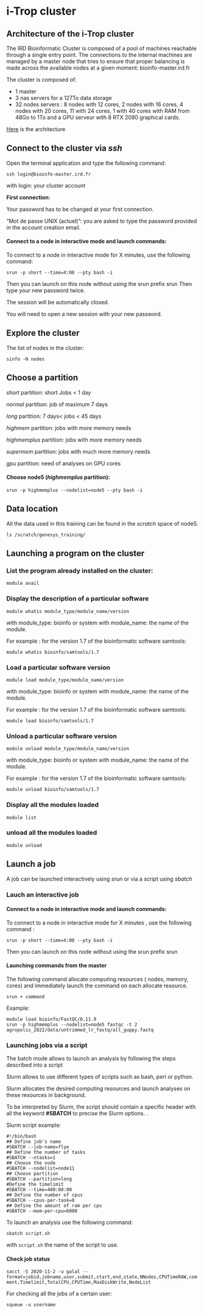 # i-Trop cluster

## Architecture of the i-Trop cluster

The IRD Bioinformatic Cluster is composed of a pool of machines reachable through a single entry point. The connections to the internal machines are managed by a master node that tries to ensure that proper balancing is made across the available nodes at a given moment: bioinfo-master.ird.fr

The cluster is composed of:

- 1 master
- 3 nas servers for a 127To data storage
- 32 nodes servers : 8 nodes with 12 cores, 2 nodes with 16 cores, 4 nodes with 20 cores, 11 with 24 cores, 1 with 40 cores with RAM from 48Go to 1To and a GPU serveur with 8 RTX 2080 graphical cards.

[Here](https://github.com/lokman89/bioinformatics_tutorials/blob/temp/schema_cluster_150221.png) is the architecture


## Connect to the cluster via *ssh*

Open the terminal application and type the following command:

`ssh login@bioinfo-master.ird.fr`

with login: your cluster account


**First connection**:

Your password has to be changed at your first connection.

“Mot de passe UNIX (actuel)”: you are asked to type the password provided in the account creation email.

#### Connect to a node in interactive mode and launch commands:

To connect to a node in interactive mode for X minutes, use the following command:

`srun -p short --time=X:00 --pty bash -i`

Then you can launch on this node without using the srun prefix srun
Then type your new password twice.

The session will be automatically closed.

You will need to open a new session with your new password.

## Explore the cluster

The list of nodes in the cluster:

`sinfo -N nodes`

## Choose a partition

*short* partition: short Jobs < 1 day  

*normal* partition: job of maximum 7 days

*long* partition: 7 days< jobs < 45 days

*highmem* partition: jobs with more memory needs

*highmemplus* partition: jobs with more memory needs

*supermem* partition: jobs with much more memory needs

*gpu* partition: need of analyses on GPU cores


#### Choose **node5** (*highmemplus* partition):
`srun -p highmemplus --nodelist=node5 --pty bash -i`

## Data location

All the data used in this training can be found in the *scratch* space of node5.

`ls /scratch/genesys_training/`

## Launching a program on the cluster

### List the program already installed on the cluster:

`module avail`

### Display the description of a particular software

`module whatis module_type/module_name/version`

with module_type: bioinfo or system with module_name: the name of the module.

For example : for the version 1.7 of the bioinformatic software samtools:

`module whatis bioinfo/samtools/1.7`

### Load a particular software version

`module load module_type/module_name/version`

with module_type: bioinfo or system with module_name: the name of the module.

For example : for the version 1.7 of the bioinformatic software samtools:

`module load bioinfo/samtools/1.7`

### Unload a particular software version

`module unload module_type/module_name/version`

with module_type: bioinfo or system with module_name: the name of the module.

For example : for the version 1.7 of the bioinformatic software samtools:

`module unload bioinfo/samtools/1.7`

### Display all the modules loaded

`module list`

### unload all the modules loaded

`module unload`

## Launch a job

A job can be launched interactively using *srun* or via a script using *sbatch*

### Lauch an interactive job

#### Connect to a node in interactive mode and launch commands:

To connect to a node in interactive mode for X minutes , use the following command :

`srun -p short --time=X:00 --pty bash -i`

Then you can launch on this node without using the srun prefix srun

#### Launching commands from the master

The following command allocate computing resources ( nodes, memory, cores) and immediately launch the command on each allocate resource.

`srun + command`

Example:
```
module load bioinfo/FastQC/0.11.9
srun -p highmemplus --nodelist=node5 fastqc -t 2 agropolis_2022/data/untrimmed_lr_fastq/all_guppy.fastq
```

### Launching jobs via a script

The batch mode allows to launch an analysis by following the steps described into a script

Slurm allows to use different types of scripts such as bash, perl or python.

Slurm allocates the desired computing resources and launch analyses on these resources in background.

To be interpreted by Slurm, the script should contain a specific header with all the keyword **#SBATCH** to precise the Slurm options. .

Slurm script example:
```
#!/bin/bash
## Define job's name
#SBATCH --job-name=flye
## Define the number of tasks
#SBATCH --ntasks=1
## Choose the node
#SBATCH --nodelist=node11
## Choose partition
#SBATCH --partition=long
#Define the timelimit
#SBATCH --time=400:00:00
## Define the number of cpus
#SBATCH --cpus-per-task=8
## Define the amount of ram per cpu
#SBATCH --mem-per-cpu=6000
```

To launch an analysis use the following command:

`sbatch script.sh`

with `script.sh` the name of the script to use.

#### Check job status
`sacct -S 2020-11-2 -u galal --format=jobid,jobname,user,submit,start,end,state,NNodes,CPUTimeRAW,comment,Timelimit,TotalCPU,CPUTime,MaxDiskWrite,NodeList`

For checking all the jobs of a certain user:

`squeue -u username`
